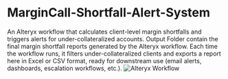 # MarginCall-Shortfall-Alert-System
An Alteryx workflow that calculates client-level margin shortfalls and triggers alerts for under-collateralized accounts.
Output Folder contain the final margin shortfall reports generated by the Alteryx workflow.
Each time the workflow runs, it filters under-collateralized clients and exports a report here in Excel or CSV format, ready for downstream use (email alerts, dashboards, escalation workflows, etc.).
![Alteryx Workflow]([workflow-screenshot.png](https://i.ibb.co/j9LsfwKv/image.png))
